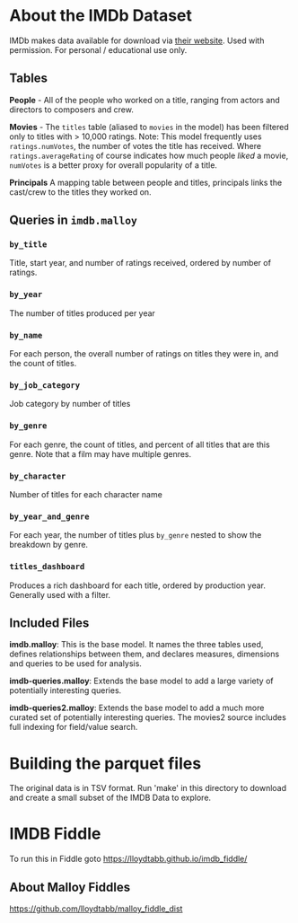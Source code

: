 # About the IMDb Dataset

IMDb makes data available for download via [their website](https://www.imdb.com/interfaces/). 
Used with permission. 
For personal / educational use only.


## Tables

**People** - All of the people who worked on a title, ranging from actors and directors to composers and crew.

**Movies** - The `titles` table (aliased to `movies` in the model) has been filtered only to titles with > 10,000 ratings. Note: This model frequently uses `ratings.numVotes`, the number of votes the title has received. Where `ratings.averageRating` of course indicates how much people _liked_ a movie, `numVotes` is a better proxy for overall popularity of a title. 

**Principals** A mapping table between people and titles, principals links the cast/crew to the titles they worked on.


## Queries in `imdb.malloy`

### <!--malloy-query model="imdb-queries2.malloy" source="movies2" query="by_title"--> `by_title`
Title, start year, and number of ratings received, ordered by number of ratings.

### <!--malloy-query model="imdb-queries2.malloy" source="movies2" query="by_year"--> `by_year`
The number of titles produced per year

### <!--malloy-query model="imdb-queries2.malloy" source="movies2" query="by_name"--> `by_name`
For each person, the overall number of ratings on titles they were in, and the count of titles.

### <!--malloy-query model="imdb-queries2.malloy" source="movies2" query="by_job_category"--> `by_job_category`
Job category by number of titles

### <!--malloy-query model="imdb-queries2.malloy" source="movies2" query="by_genre"--> `by_genre`
For each genre, the count of titles, and percent of all titles that are this genre. Note that a film may have multiple genres.

### <!--malloy-query model="imdb-queries2.malloy" source="movies2" query="by_character"--> `by_character`
Number of titles for each character name

### <!--malloy-query model="imdb-queries2.malloy" source="movies2" query="by_year_and_genre"--> `by_year_and_genre`
For each year, the number of titles plus `by_genre` nested to show the breakdown by genre.

### <!--malloy-query model="imdb-queries2.malloy" source="movies2" query="titles_dashboard"--> `titles_dashboard`
Produces a rich dashboard for each title, ordered by production year. Generally used with a filter.


## Included Files

**imdb.malloy**: This is the base model. It names the three tables used, defines relationships between them, and declares measures, dimensions and queries to be used for analysis.

**imdb-queries.malloy**: Extends the base model to add a large variety of potentially interesting queries.

**imdb-queries2.malloy**: Extends the base model to add a much more curated set of potentially interesting queries. The movies2 source includes full indexing for field/value search.

# Building the parquet files

The original data is in TSV format. Run 'make' in this directory to download and create a small subset of the IMDB Data to explore.

# IMDB Fiddle

To run this in Fiddle goto https://lloydtabb.github.io/imdb_fiddle/


## About Malloy Fiddles

https://github.com/lloydtabb/malloy_fiddle_dist
